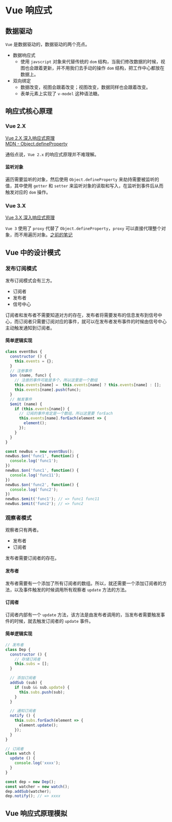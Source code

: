# Vue 响应式

## 数据驱动
`Vue` 是数据驱动的，数据驱动的两个亮点。
- 数据响应式
  - 使用 `javscript` 对象来代替传统的 `dom` 结构，当我们修改数据的时候，视图也会跟着更新，并不用我们去手动的操作 `dom` 结构，把工作中心都放在数据上。
- 双向绑定
  - 数据改变，视图会跟着改变；视图改变，数据同样也会跟着改变。
  - 表单元素上实现了 `v-model` 这种语法糖。
## 响应式核心原理
### Vue 2.X
[Vue 2.X 深入响应式原理](https://cn.vuejs.org/v2/guide/reactivity.html) <br />
[MDN - Object.defineProperty](https://developer.mozilla.org/zh-CN/docs/Web/JavaScript/Reference/Global_Objects/Object/defineProperty)

通俗点说，`Vue 2.x` 的响应式原理并不难理解。
#### 监听对象
遍历需要监听的对象，然后使用 `Object.defineProperty` 来劫持需要被监听的值，其中使用 `getter` 和 `setter` 来监听对象的读取和写入，在监听到事件后从而触发对应的 `dom` 操作。

### Vue 3.X
[Vue 3.X 深入响应式原理](https://v3.cn.vuejs.org/guide/reactivity.html)

`Vue 3` 使用了 `proxy` 代替了 `Object.defineProperty`，`proxy` 可以直接代理整个对象，而不用遍历对象。[之前的笔记](/course/lagou/path1/ecmascript.html#proxy)
## Vue 中的设计模式
### 发布订阅模式
发布订阅模式会有三方。
- 订阅者
- 发布者
- 信号中心

订阅者和发布者不需要知道对方的存在，发布者将需要发布的信息发布到信号中心，而订阅者只需要订阅对应的事件，就可以在发布者发布事件的时候由信号中心主动触发通知到订阅者。

#### 简单逻辑实现
``` javascript
class eventBus {
  constructor () {
    this.events = {};
  }
  // 注册事件
  $on (name, func) {
    // 注册的事件可能是多个，所以这里是一个数组
    this.events[name] =  this.events[name] ? this.events[name] : [];
    this.events[name].push(func);
  }
  // 触发事件
  $emit (name) {
    if (this.events[name]) {
      // 订阅的事件肯定是一个数组，所以这里要 forEach
      this.events[name].forEach(element => {
        element();
      });
    }
  }
}

const newBus = new eventBus();
newBus.$on('func1', function() {
  console.log('func1');
})
newBus.$on('func1', function() {
  console.log('func11');
})
newBus.$on('func2', function() {
  console.log('func2');
})
newBus.$emit('func1'); // => func1 func11
newBus.$emit('func2'); // => func2
```

### 观察者模式
观察者只有两者。
- 发布者
- 订阅者

发布者需要订阅者的存在。
#### 发布者
发布者需要有一个添加了所有订阅者的数组。所以，就还需要一个添加订阅者的方法，以及事件触发的时候调用所有观察者 `update` 方法的方法。

#### 订阅者
订阅者内部有一个 `update` 方法，该方法是由发布者调用的，当发布者需要触发事件的时候，就去触发订阅者的 `update` 事件。

#### 简单逻辑实现
``` javascript
// 发布者
class Dep {
  constructor () {
    // 存储订阅者
    this.subs = [];
  }

  // 添加订阅者
  addSub (sub) {
    if (sub && sub.update) {
      this.subs.push(sub);
    }
  }

  // 通知订阅者
  notify () {
    this.subs.forEach(element => {
      element.update();
    });
  }
}

// 订阅者
class watch {
  update () {
    console.log('xxxx');
  }
}

const dep = new Dep();
const watcher = new watch();
dep.addSub(watcher);
dep.notify(); // => xxxx
```

## Vue 响应式原理模拟